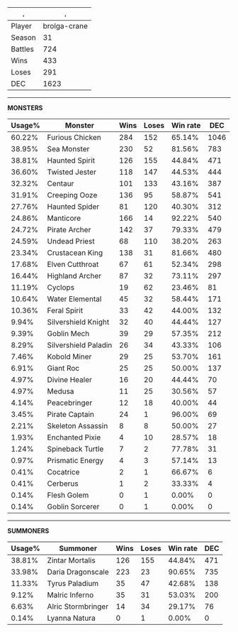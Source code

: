 .|.
|-|-
Player|brolga-crane
Season|31
Battles|724
Wins|433
Loses|291
DEC|1623

---
**MONSTERS**

Usage%|Monster|Wins|Loses|Win rate|DEC|
-|-|-|-|-|-|
60.22%|Furious Chicken|284|152|65.14%|1046|
38.95%|Sea Monster|230|52|81.56%|783|
38.81%|Haunted Spirit|126|155|44.84%|471|
36.60%|Twisted Jester|118|147|44.53%|444|
32.32%|Centaur|101|133|43.16%|387|
31.91%|Creeping Ooze|136|95|58.87%|541|
27.76%|Haunted Spider|81|120|40.30%|312|
24.86%|Manticore|166|14|92.22%|540|
24.72%|Pirate Archer|142|37|79.33%|479|
24.59%|Undead Priest|68|110|38.20%|263|
23.34%|Crustacean King|138|31|81.66%|480|
17.68%|Elven Cutthroat|67|61|52.34%|298|
16.44%|Highland Archer|87|32|73.11%|297|
11.19%|Cyclops|19|62|23.46%|81|
10.64%|Water Elemental|45|32|58.44%|171|
10.36%|Feral Spirit|33|42|44.00%|132|
9.94%|Silvershield Knight|32|40|44.44%|127|
9.39%|Goblin Mech|39|29|57.35%|212|
8.29%|Silvershield Paladin|26|34|43.33%|106|
7.46%|Kobold Miner|29|25|53.70%|161|
6.91%|Giant Roc|25|25|50.00%|137|
4.97%|Divine Healer|16|20|44.44%|70|
4.97%|Medusa|11|25|30.56%|57|
4.14%|Peacebringer|12|18|40.00%|44|
3.45%|Pirate Captain|24|1|96.00%|69|
2.21%|Skeleton Assassin|8|8|50.00%|27|
1.93%|Enchanted Pixie|4|10|28.57%|18|
1.24%|Spineback Turtle|7|2|77.78%|31|
0.97%|Prismatic Energy|4|3|57.14%|13|
0.41%|Cocatrice|2|1|66.67%|6|
0.41%|Cerberus|1|2|33.33%|4|
0.14%|Flesh Golem|0|1|0.00%|0|
0.14%|Goblin Sorcerer|0|1|0.00%|0|

---
**SUMMONERS**

Usage%|Summoner|Wins|Loses|Win rate|DEC|
-|-|-|-|-|-|
38.81%|Zintar Mortalis|126|155|44.84%|471|
33.98%|Daria Dragonscale|223|23|90.65%|735|
11.33%|Tyrus Paladium|35|47|42.68%|138|
9.12%|Malric Inferno|35|31|53.03%|200|
6.63%|Alric Stormbringer|14|34|29.17%|76|
0.14%|Lyanna Natura|0|1|0.00%|0|
